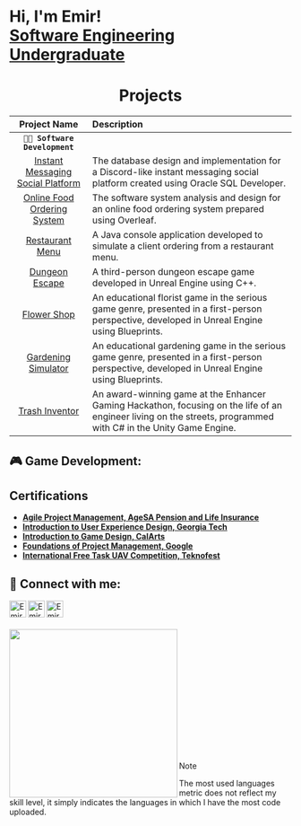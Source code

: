 <h1>Hi, I'm Emir! <br/><a href="https://github.com/emirsari">Software Engineering Undergraduate</a>

<h1 align="center">Projects</h1>


| Project Name      | Description | 
| :---:        |    :----   |  
| **`👨‍💻 Software Development`**   | 
| [Instant Messaging Social Platform](https://github.com/emirsari/InstantMessagingSocialPlatform)   | The database design and implementation for a Discord-like instant messaging social platform created using Oracle SQL Developer. |
| [Online Food Ordering System](https://github.com/emirsari/OnlineFoodOrderingSystem)   | The software system analysis and design for an online food ordering system prepared using Overleaf. | 
| [Restaurant Menu](https://github.com/emirsari/RestaurantMenu)     | A Java console application developed to simulate a client ordering from a restaurant menu. |
| [Dungeon Escape](https://github.com/emirsari/DungeonEscape)   |  A third-person dungeon escape game developed in Unreal Engine using C++. |
| [Flower Shop](https://github.com/emirsari/FlowerShop)     | An educational florist game in the serious game genre, presented in a first-person perspective, developed in Unreal Engine using Blueprints. |
| [Gardening Simulator](https://github.com/emirsari/GardeningSimulator)   |  An educational gardening game in the serious game genre, presented in a first-person perspective, developed in Unreal Engine using Blueprints. |
| [Trash Inventor](https://itch.io/jam/enhancer-gaming-hackathon/rate/2043203)   | An award-winning game at the Enhancer Gaming Hackathon, focusing on the life of an engineer living on the streets, programmed with C# in the Unity Game Engine.







<h2>🎮 Game Development:</h2>


<h2> Certifications</h2>

- <b>[Agile Project Management, AgeSA Pension and Life Insurance](https://drive.google.com/file/d/14JmGSKSANctLXkHBzC0bnmJnoxNZ1LqR/view?usp=sharing)</b>
- <b>[Introduction to User Experience Design, Georgia Tech](https://coursera.org/share/4be1129c988f2f22b2ba7b8a51839df3)</b>
- <b>[Introduction to Game Design, CalArts](https://coursera.org/share/f28c12041f413dbf9cc1470207401062)</b>
- <b>[Foundations of Project Management, Google](https://coursera.org/share/0237ebc352969e4601c2549ea10000e2)</b>
- <b>[International Free Task UAV Competition, Teknofest](https://drdogrulama.sanayi.gov.tr/tr/verify/20113860991469?ref=email)</b>
   
<h2> 🤳 Connect with me:</h2>

[<img align="left" alt="EmirSarı | LinkedIn" height="30px" src="https://camo.githubusercontent.com/591c02e8ff595d43e0b35b1b29aed639a7154b959cd8f8c854b9e176d885b094/68747470733a2f2f696d672e736869656c64732e696f2f62616467652f4c696e6b6564496e2d3030373742353f7374796c653d666f722d7468652d6261646765266c6f676f3d6c696e6b6564696e266c6f676f436f6c6f723d7768697465" />][linkedin]

[linkedin]: https://www.linkedin.com/in/emir-sar%C4%B1-400a832b5/

[<img align="left" alt="EmirSarı | Discord" height="30px" src="https://img.shields.io/badge/Discord-5865F2?style=for-the-badge&logo=discord&logoColor=white" />][discord]

[discord]: https://discordapp.com/users/303133179152302082

[<img align="left" alt="EmirSarı | Instagram" height="30px" src="https://img.shields.io/badge/Instagram-E4405F?style=for-the-badge&logo=instagram&logoColor=white" />][Instagram]

[instagram]: https://www.instagram.com/emirs_home/

<br /><br /><br />
<img align="left" height="300px" src="https://github-readme-stats.vercel.app/api/top-langs/?username=emirsari&theme=dark&size_weight=0.5&count_weight=0.5&langs_count=8"/>
<br /><br /><br /><br /><br /><br /><br /><br /><br /><br /><br /><br /><br />
> [!NOTE]
> The most used languages metric does not reflect my skill level, it simply indicates the languages in which I have the most code uploaded.








<!--
**emirsari/emirsari** is a ✨ _special_ ✨ repository because its `README.md` (this file) appears on your GitHub profile.

Here are some ideas to get you started:

- 🔭 I’m currently working on ...
- 🌱 I’m currently learning ...
- 👯 I’m looking to collaborate on ...
- 🤔 I’m looking for help with ...
- 💬 Ask me about ...
- 📫 How to reach me: ...
- 😄 Pronouns: ...
- ⚡ Fun fact: ...
-->

